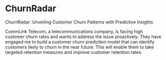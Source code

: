 # ChurnRadar
ChurnRadar: Unveiling Customer Churn Patterns with Predictive Insights

CommLink Telecom, a telecommunications company, is facing high customer churn rates and wants to address the issue proactively. They have engaged me to build a customer churn prediction model that can identify customers likely to churn in the near future. This will enable them to take targeted retention measures and improve customer retention rates.
